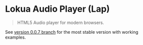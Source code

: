 # Lokua Audio Player (Lap)

> HTML5 Audio player for modern browsers.

See [version 0.0.7 branch](https://github.com/Lokua/lap/tree/0.0.7) for the most stable version with working examples.
